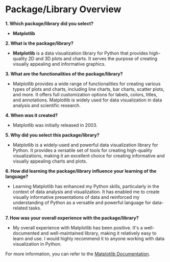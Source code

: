 # Package/Library Overview

**1. Which package/library did you select?**

- **Matplotlib**

**2. What is the package/library?**

- **Matplotlib** is a data visualization library for Python that provides high-quality 2D and 3D plots and charts. It serves the purpose of creating visually appealing and informative graphics.

**3. What are the functionalities of the package/library?**

- Matplotlib provides a wide range of functionalities for creating various types of plots and charts, including line charts, bar charts, scatter plots, and more. It offers full customization options for labels, colors, titles, and annotations. Matplotlib is widely used for data visualization in data analysis and scientific research.

**4. When was it created?**

- Matplotlib was initially released in 2003.

**5. Why did you select this package/library?**

- Matplotlib is a widely-used and powerful data visualization library for Python. It provides a versatile set of tools for creating high-quality visualizations, making it an excellent choice for creating informative and visually appealing charts and plots.

**6. How did learning the package/library influence your learning of the language?**

- Learning Matplotlib has enhanced my Python skills, particularly in the context of data analysis and visualization. It has enabled me to create visually informative presentations of data and reinforced my understanding of Python as a versatile and powerful language for data-related tasks.

**7. How was your overall experience with the package/library?**

- My overall experience with Matplotlib has been positive. It's a well-documented and well-maintained library, making it relatively easy to learn and use. I would highly recommend it to anyone working with data visualization in Python.

For more information, you can refer to the [Matplotlib Documentation](https://matplotlib.org/stable/contents.html).

